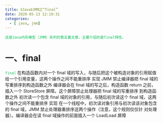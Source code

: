 ```yaml
---
title: 《Java》JMM之“final”
date: 2020-05-13 12:19:31
categories:
  - [ java, jmm]
---
```


<style>
.my-code {
   color: orange;
}
.orange {
   color: orange
}
.red {
   color: red
}
code {
   color: #0ABF5B;
}
</style>

	这是Java内存模型（JMM）系列的第五篇文章，主要介绍的是final特性。

# 一、final

<!-- more -->
`final`
在构造函数内对一个 final 域的写入，与随后把这个被构造对象的引用赋值给一个引用变量，这两个操作之间不能重排序
实现
JMM 禁止编译器把 final 域的写重排序到构造函数之外
编译器会在 final 域的写之后，构造函数 return 之前，插入一个 StoreStore 屏障。这个屏障禁止处理器把 final 域的写重排序
到构造函数之外
初次读一个包含 final 域的对象的引用，与随后初次读这个 final 域，这两个操作之间不能重排序
实现
在一个线程中，初次读对象引用与初次读该对象包含的 final 域，JMM 禁止处理器重排序这两个操作（注意，这个规则仅仅针
对处理器）。编译器会在读 final 域操作的前面插入一个 LoadLoad 屏障